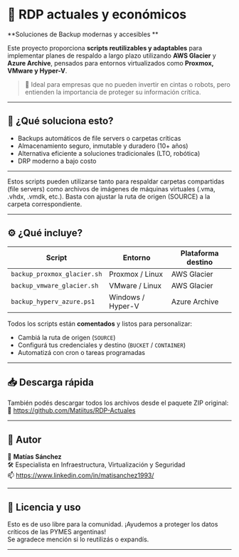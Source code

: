 # 💾 RDP actuales y económicos

**Soluciones de Backup modernas y accesibles **

Este proyecto proporciona **scripts reutilizables y adaptables** para implementar planes de respaldo a largo plazo utilizando **AWS Glacier** y **Azure Archive**, pensados para entornos virtualizados como **Proxmox, VMware y Hyper-V**.

> 📌 Ideal para empresas que no pueden invertir en cintas o robots, pero entienden la importancia de proteger su información crítica.

---

## 🧠 ¿Qué soluciona esto?

- Backups automáticos de file servers o carpetas críticas
- Almacenamiento seguro, inmutable y duradero (10+ años)
- Alternativa eficiente a soluciones tradicionales (LTO, robótica)
- DRP moderno a bajo costo

---

Estos scripts pueden utilizarse tanto para respaldar carpetas compartidas (file servers) como archivos de imágenes de máquinas virtuales (.vma, .vhdx, .vmdk, etc.). Basta con ajustar la ruta de origen (SOURCE) a la carpeta correspondiente.

---

## ⚙️ ¿Qué incluye?

| Script                          | Entorno              | Plataforma destino |
|-------------------------------|----------------------|--------------------|
| `backup_proxmox_glacier.sh`   | Proxmox / Linux      | AWS Glacier        |
| `backup_vmware_glacier.sh`    | VMware / Linux       | AWS Glacier        |
| `backup_hyperv_azure.ps1`     | Windows / Hyper-V    | Azure Archive      |

Todos los scripts están **comentados** y listos para personalizar:
- Cambiá la ruta de origen (`SOURCE`)
- Configurá tus credenciales y destino (`BUCKET` / `CONTAINER`)
- Automatizá con cron o tareas programadas

---

## 📥 Descarga rápida

También podés descargar todos los archivos desde el paquete ZIP original:  
🔗 https://github.com/Matiitus/RDP-Actuales

---

## 👤 Autor

📌 **Matías Sánchez**  
🛠️ Especialista en Infraestructura, Virtualización y Seguridad  
📫 https://www.linkedin.com/in/matisanchez1993/


---

## 🤝 Licencia y uso

Esto es de uso libre para la comunidad. ¡Ayudemos a proteger los datos críticos de las PYMES argentinas!  
Se agradece mención si lo reutilizás o expandís.

---

